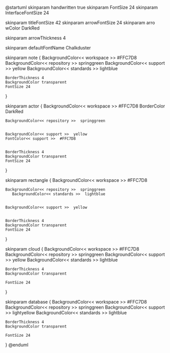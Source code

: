 @startuml
skinparam handwritten true
skinparam FontSize 24
skinparam InterfaceFontSize 24

skinparam titleFontSize 42
skinparam arrowFontSize 24
skinparam arro  wColor DarkRed

skinparam arrowThickness 4

skinparam defaultFontName Chalkduster


skinparam note  {
    BackgroundColor<< workspace >>  #FFC7D8
    BackgroundColor<< repository >>  springgreen
    BackgroundColor<< support >>  yellow
    BackgroundColor<< standards >>  lightblue

    BorderThickness 4
    BackgroundColor transparent
    FontSize 24

}

skinparam actor  {
    BackgroundColor<< workspace >>  #FFC7D8
    BorderColor DarkRed

    BackgroundColor<< repository >>  springgreen


    BackgroundColor<< support >>  yellow
    FontColor<< support >>  #FFC7D8


    BorderThickness 4
    BackgroundColor transparent
    FontSize 24


}

skinparam rectangle  {
    BackgroundColor<< workspace >>  #FFC7D8


    BackgroundColor<< repository >>  springgreen
       BackgroundColor<< standards >>  lightblue


    BackgroundColor<< support >>  yellow


    BorderThickness 4
    BackgroundColor transparent
    FontSize 24


}

skinparam cloud  {
    BackgroundColor<< workspace >>  #FFC7D8
    BackgroundColor<< repository >>  springgreen
    BackgroundColor<< support >>  yellow
    BackgroundColor<< standards >>  lightblue

    BorderThickness 4
    BackgroundColor transparent

    FontSize 24

}

skinparam database  {
    BackgroundColor<< workspace >>  #FFC7D8
    BackgroundColor<< repository >>  springgreen
    BackgroundColor<< support >>  lightyellow
        BackgroundColor<< standards >>  lightblue

    BorderThickness 4
    BackgroundColor transparent

    FontSize 24
}
@enduml